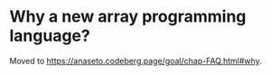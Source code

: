 # Why a new array programming language?

Moved to <https://anaseto.codeberg.page/goal/chap-FAQ.html#why>.
